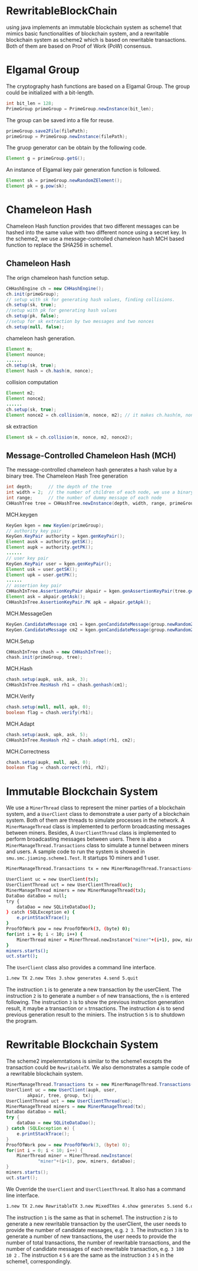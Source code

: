 # RewritableBlockChain
using java implements an immutable blockchain system as scheme1 that mimics basic functionalities of blockchain system, and a rewritable blockchain system as scheme2 which is based on rewritable transactions. Both of them are based on Proof of Work (PoW) consensus. 

# Elgamal Group
The cryptography hash functions are based on a Elgamal Group. The group could be initialized with a bit-length.
```java
int bit_len = 128;
PrimeGroup primeGroup = PrimeGroup.newInstance(bit_len);
```
The group can be saved into a file for reuse.
```java
primeGroup.save2File(filePath);
primeGroup = PrimeGroup.newInstance(filePath);
```
The gruop generator can be obtain by the following code.
```java
Element g = primeGroup.getG();
```
An instance of Elgamal key pair generation function is followed.
```java
Element sk = primeGroup.newRandomZElement();
Element pk = g.pow(sk);
```

# Chameleon Hash
Chameleon Hash function provides that two different messages can be hashed into the same value with two different nonce using a secret key. In the scheme2, we use a message-controlled chameleon hash MCH based function to replace the SHA256 in scheme1. 
## Chameleon Hash 
The orign chameleon hash function setup.
```java
CHHashEngine ch = new CHHashEngine();
ch.init(primeGroup);
// setup with sk for generating hash values, finding collisions.
ch.setup(sk, true);
//setup with pk for generating hash values
ch.setup(pk, false);
//setup for sk extraction by two messages and two nonces
ch.setup(null, false);
```
chameleon hash generation.
```java
Element m;
Element nounce;
......
ch.setup(sk, true);
Element hash = ch.hash(m, nonce);
```
collision computation
```java
Element m2;
Element nonce2;
......
ch.setup(sk, true);
Element nonce2 = ch.collision(m, nonce, m2); // it makes ch.hash(m, nonce) = ch.hash(m2, nonce2)
```
sk extraction
```java
Element sk = ch.collision(m, nonce, m2, nonce2); 
```

## Message-Controlled Chameleon Hash (MCH)
The message-controlled chameleon hash generates a hash value by a binary tree.
The Chameleon Hash Tree generation
```java
int depth;      // the depth of the tree
int width = 2;  // the number of children of each node, we use a binary tree for set it 2
int range;      // the number of dummy message of each node
CHHashTree tree = CHHashTree.newInstance(depth, width, range, primeGroup);
```
MCH.keygen
```java
KeyGen kgen = new KeyGen(primeGroup);
// authority key pair
KeyGen.KeyPair authority = kgen.genKeyPair();
Element ausk = authority.getSK();
Element aupk = authority.getPK();
......
// user key pair
KeyGen.KeyPair user = kgen.genKeyPair();
Element usk = user.getSK();
Element upk = user.getPK();
......
// assertion key pair
CHHashInTree.AssertionKeyPair akpair = kgen.genAssertionKeyPair(tree.getRoot(), ausk, upk, false);
Element ask = akpair.getAsk();
CHHashInTree.AssertionKeyPair.PK apk = akpair.getApk();
```
MCH.MessageGen
```java
KeyGen.CandidateMessage cm1 = kgen.genCandidateMessage(group.newRandomZElement(), aupk, user);
KeyGen.CandidateMessage cm2 = kgen.genCandidateMessage(group.newRandomZElement(), aupk, user);
```
MCH.Setup
```java
CHHashInTree chash = new CHHashInTree();
chash.init(primeGroup, tree);
```
MCH.Hash
```java
chash.setup(aupk, usk, ask, 3);
CHHashInTree.ResHash rh1 = chash.genhash(cm1);
```
MCH.Verify
```java
chash.setup(null, null, apk, 0);
boolean flag = chash.verify(rh1);
```
MCH.Adapt
```java
chash.setup(ausk, upk, ask, 5);
CHHashInTree.ResHash rh2 = chash.adapt(rh1, cm2);
```
MCH.Correctness
```java
chash.setup(aupk, null, apk, 0);
boolean flag = chash.correct(rh1, rh2);
```
# Immutable Blockchain System
We use a `MinerThread` class to represent the miner parties of a blockchain system, and a `UserClient` class to demonstrate a user party
of a blockchain system. Both of them are threads to simulate processes in the network. A `MinerManageThread` class is implemented to perform broadcasting messages between miners. Besides, A `UserClientThread` class is implemented to perform broadcasting messages between users. There is also a `MinerManageThread.Transactions` class to simulate a tunnel between miners and users.
A sample code to run the system is showed in `smu.smc.jiaming.scheme1.Test`. It startups 10 miners and 1 user.
```sh
MinerManageThread.Transactions tx = new MinerManageThread.Transactions();

UserClient uc = new UserClient(tx);
UserClientThread uct = new UserClientThread(uc);
MinerManageThread miners = new MinerManageThread(tx);
DataDao dataDao = null;
try {
    dataDao = new SQLiteDataDao();
} catch (SQLException e) {
    e.printStackTrace();
}
ProofOfWork pow = new ProofOfWork(3, (byte) 0);
for(int i = 0; i < 10; i++) {
    MinerThread miner = MinerThread.newInstance("miner"+(i+1), pow, miners, dataDao);
}
miners.starts();
uct.start();
```
The `UserClient` class also provides a command line interface.
```sh
1.new TX 2.new TXes 3.show generates 4.send 5.quit
```
The instruction `1` is to generate a new transaction by the userClient. The instruction `2` is to generate a number `n` of new transactions, the `n` is entered following. The instruction `3` is to show the previous instruction generation result, it maybe a transaction or `n` trnsactions. The instruction `4` is to send previous generation result to the miniers. The instruction `5` is to shutdown the program.

# Rewritable Blockchain System
The scheme2 impelemntations is similar to the scheme1 excepts the transaction could be `RewritableTX`. We also demonstrates a sample code of a rewritable blockchain system.
```java
MinerManageThread.Transactions tx = new MinerManageThread.Transactions();
UserClient uc = new UserClient(aupk, user,
        akpair, tree, group, tx);
UserClientThread uct = new UserClientThread(uc);
MinerManageThread miners = new MinerManageThread(tx);
DataDao dataDao = null;
try {
    dataDao = new SQLiteDataDao();
} catch (SQLException e) {
    e.printStackTrace();
}
ProofOfWork pow = new ProofOfWork(3, (byte) 0);
for(int i = 0; i < 10; i++) {
    MinerThread miner = MinerThread.newInstance(
            "miner"+(i+1), pow, miners, dataDao);
}
miners.starts();
uct.start();
```
We Override the `UserClient` and `UserClientThread`. It also has a command line interface.
```sh
1.new TX 2.new RewritableTX 3.new MixedTXes 4.show generates 5.send 6.quit
```
The instruction `1` is the same as that in scheme1. The instruction `2` is to generate a new rewritable transaction by the userClient, the user needs to provide the number of candidate messages, e.g. `2 3`. The instruction `3` is to generate a number of new transactions, the user needs to provide the number of total transactions, the number of rewritable transactions, and the number of candidate messages of each rewritable transaction, e.g. `3 100 10 2` . The instruction `4` `5` `6` are the same as the instruction `3` `4` `5` in the scheme1, correspondingly.
